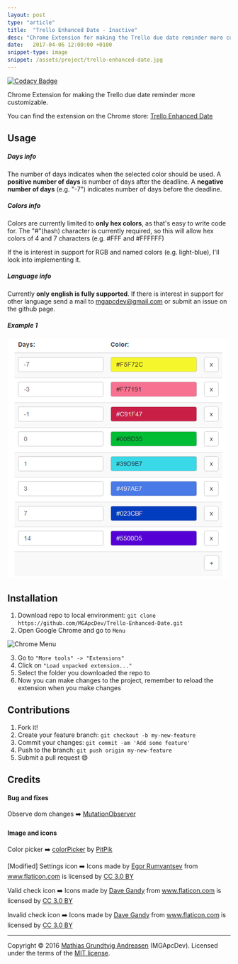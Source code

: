 ```yaml
---
layout: post
type: "article"
title:  "Trello Enhanced Date - Inactive"
desc: "Chrome Extension for making the Trello due date reminder more customizable."
date:   2017-04-06 12:00:00 +0100
snippet-type: image
snippet: /assets/project/trello-enhanced-date.jpg
---
```


[![Codacy Badge](https://api.codacy.com/project/badge/grade/8e4aa286d21749aaae1edc72dd59f41f)](https://www.codacy.com/app/mgapcdev/Trello-Enhanced-Date)

Chrome Extension for making the Trello due date reminder more customizable.

You can find the extension on the Chrome store: [Trello Enhanced Date](https://chrome.google.com/webstore/detail/trello-enhanced-date/ekkepplnmefeilpjninfgmmbdadamadl)

## Usage
<h5>Days info</h5>
<p>The number of days indicates when the selected color should be used. A <b>positive number of days</b> is number of days after the deadline. A <b>negative number of days</b> (e.g. "-7") indicates number of days before the deadline.</p>
<h5>Colors info</h5>
<p>Colors are currently limited to <b>only hex colors</b>, as that's easy to write code for. The "#"(hash) character is currently required, so this will allow hex colors of 4 and 7 characters (e.g. #FFF and #FFFFFF)</p>
<p>If the is interest in support for RGB and named colors (e.g. light-blue), I'll look into implementing it.</p>
<h5>Language info</h5>
<p>Currently <b>only english is fully supported</b>. If there is interest in support for other language send a mail to <a href="mailto:mgapcdev@gmail.com" target="_top">mgapcdev@gmail.com</a> or submit an issue on the github page.</p>
<h5>Example 1</h5>
<img src="https://raw.githubusercontent.com/CoffeeIO/Trello-Enhanced-Date/master/examples/example1.PNG" class="img-responsive" alt="Responsive image">

## Installation

1. Download repo to local environment: `git clone https://github.com/MGApcDev/Trello-Enhanced-Date.git`
2. Open Google Chrome and go to `Menu`

![Chrome Menu](https://www.google.com/intl/en_us/homepage/images/dhp-step1-chrome-win.jpg)

3. Go to `"More tools" -> "Extensions"`
4. Click on `"Load unpacked extension..."`
5. Select the folder you downloaded the repo to
6. Now you can make changes to the project, remember to reload the extension when you make changes

## Contributions
1. Fork it!
2. Create your feature branch: `git checkout -b my-new-feature`
3. Commit your changes: `git commit -am 'Add some feature'`
4. Push to the branch: `git push origin my-new-feature`
5. Submit a pull request :smile:

## Credits

#### Bug and fixes

Observe dom changes :arrow_right: [MutationObserver](http://stackoverflow.com/a/11546242/2741279)

#### Image and icons
Color picker :arrow_right: [colorPicker](https://github.com/PitPik/colorPicker) by [PitPik](https://github.com/PitPik)

[Modified] Settings icon :arrow_right: Icons made by <a href="http://www.flaticon.com/authors/egor-rumyantsev" title="Egor Rumyantsev">Egor Rumyantsev</a> from <a href="http://www.flaticon.com" title="Flaticon">www.flaticon.com</a> is licensed by <a href="http://creativecommons.org/licenses/by/3.0/" title="Creative Commons BY 3.0" target="_blank">CC 3.0 BY</a>

Valid check icon :arrow_right: Icons made by <a href="http://www.flaticon.com/authors/dave-gandy" title="Dave Gandy">Dave Gandy</a> from <a href="http://www.flaticon.com" title="Flaticon">www.flaticon.com</a> is licensed by <a href="http://creativecommons.org/licenses/by/3.0/" title="Creative Commons BY 3.0" target="_blank">CC 3.0 BY</a>

Invalid check icon :arrow_right: Icons made by <a href="http://www.flaticon.com/authors/dave-gandy" title="Dave Gandy">Dave Gandy</a> from <a href="http://www.flaticon.com" title="Flaticon">www.flaticon.com</a> is licensed by <a href="http://creativecommons.org/licenses/by/3.0/" title="Creative Commons BY 3.0" target="_blank">CC 3.0 BY</a>

---
Copyright &copy; 2016 [Mathias Grundtvig Andreasen](https://github.com/MGApcDev) (MGApcDev). Licensed under the terms of the [MIT license](LICENSE.md).
